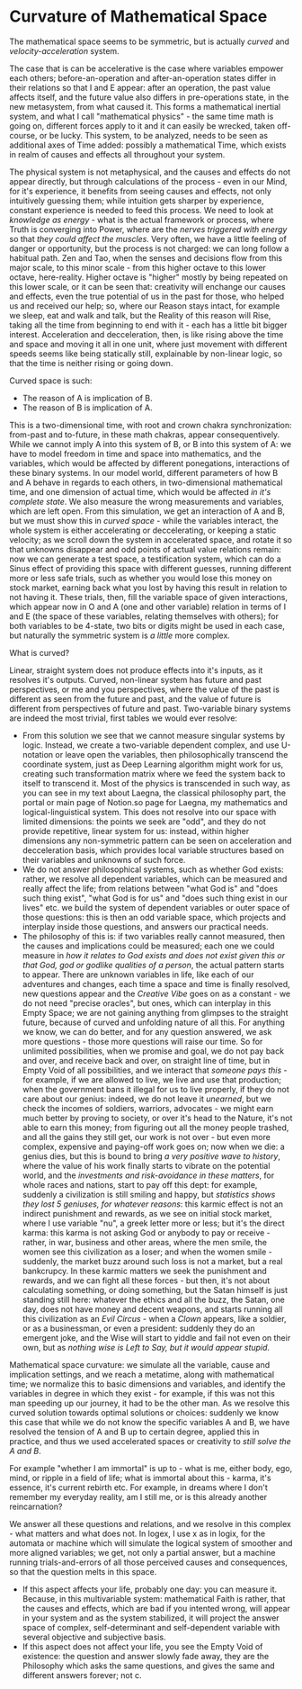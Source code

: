 # Curvature of Mathematical Space

The mathematical space seems to be symmetric, but is actually *curved* and *velocity-acceleration* system.

The case that is can be accelerative is the case where variables empower each others; before-an-operation and after-an-operation states differ in their relations so that I and E appear: after an operation, the past value affects itself, and the future value also differs in pre-operations state, in the new metasystem, from what caused it. This forms a mathematical inertial system, and what I call "mathematical physics" - the same time math is going on, different forces apply to it and it can easily be wrecked, taken off-course, or be lucky. This system, to be analyzed, needs to be seen as additional axes of Time added: possibly a mathematical Time, which exists in realm of causes and effects all throughout your system.

The physical system is not metaphysical, and the causes and effects do not appear directly, but through calculations of the process - even in our Mind, for it's experience, it benefits from seeing causes and effects, not only intuitively guessing them; while intuition gets sharper by experience, constant experience is needed to feed this process. We need to look at *knowledge as energy* - what is the actual framework or process, where Truth is converging into Power, where are the *nerves triggered with energy* so that *they could affect the muscles*. Very often, we have a little feeling of danger or opportunity, but the process is not charged: we can long follow a habitual path. Zen and Tao, when the senses and decisions flow from this major scale, to this minor scale - from this higher octave to this lower octave, here-reality. Higher octave is "higher" mostly by being repeated on this lower scale, or it can be seen that: creativity will enchange our causes and effects, even the true potential of us in the past for those, who helped us and received our help; so, where our Reason stays intact, for example we sleep, eat and walk and talk, but the Reality of this reason will Rise, taking all the time from beginning to end with it - each has a little bit bigger interest. Acceleration and decceleration, then, is like rising above the time and space and moving it all in one unit, where just movement with different speeds seems like being statically still, explainable by non-linear logic, so that the time is neither rising or going down.

Curved space is such:
- The reason of A is implication of B.
- The reason of B is implication of A.

This is a two-dimensional time, with root and crown chakra synchronization: from-past and to-future, in these math chakras, appear consequentively. While we cannot imply A into this system of B, or B into this system of A: we have to model freedom in time and space into mathematics, and the variables, which would be affected by different ponegations, interactions of these binary systems. In our model world, different parameters of how B and A behave in regards to each others, in two-dimensional mathematical time, and one dimension of actual time, which would be affected *in it's complete state*. We also measure the wrong measurements and variables, which are left open. From this simulation, we get an interaction of A and B, but we must show this in *curved space* - while the variables interact, the whole system is either accelerating or deccelerating, or keeping a static velocity; as we scroll down the system in accelerated space, and rotate it so that unknowns disappear and odd points of actual value relations remain: now we can generate a test space, a testification system, which can do a Sinus effect of providing this space with different guesses, running different more or less safe trials, such as whether you would lose this money on stock market, earning back what you lost by having this result in relation to not having it. These trials, then, fill the variable space of given interactions, which appear now in O and A (one and other variable) relation in terms of I and E (the space of these variables, relating themselves with others); for both variables to be 4-state, two bits or digits might be used in each case, but naturally the symmetric system is *a little* more complex.

What is curved?

Linear, straight system does not produce effects into it's inputs, as it resolves it's outputs. Curved, non-linear system has future and past perspectives, or me and you perspectives, where the value of the past is different as seen from the future and past, and the value of future is different from perspectives of future and past. Two-variable binary systems are indeed the most trivial, first tables we would ever resolve:
- From this solution we see that we cannot measure singular systems by logic. Instead, we create a two-variable dependent complex, and use U-notation or leave open the variables, then philosophically transcend the coordinate system, just as Deep Learning algorithm might work for us, creating such transformation matrix where we feed the system back to itself to transcend it. Most of the physics is transcended in such way, as you can see in my text about Laegna, the classical philosophy part, the portal or main page of Notion.so page for Laegna, my mathematics and logical-linguistical system. This does not resolve into our space with limited dimensions: the points we seek are "odd", and they do not provide repetitive, linear system for us: instead, within higher dimensions any non-symmetric pattern can be seen on acceleration and decceleration basis, which provides local variable structures based on their variables and unknowns of such force.
- We do not answer philosophical systems, such as whether God exists: rather, we resolve all dependent variables, which can be measured and really affect the life; from relations between "what God is" and "does such thing exist", "what God is for us" and "does such thing exist in our lives" etc. we build the system of dependent variables or outer space of those questions: this is then an odd variable space, which projects and interplay inside those questions, and answers our practical needs.
 - The philosophy of this is: if two variables really cannot measured, then the causes and implications could be measured; each one we could measure in *how it relates to God exists and does not exist given this or that God, god or godlike qualities of a person*, the actual pattern starts to appear. There are unknown variables in life, like each of our adventures and changes, each time a space and time is finally resolved, new questions appear and the *Creative Vibe* goes on as a constant - we do not need "precise oracles", but ones, which can interplay in this Empty Space; we are not gaining anything from glimpses to the straight future, because of curved and unfolding nature of all this. For anything we know, we can do better, and for any question answered, we ask more questions - those more questions will raise our time. So for unlimited possibilities, when we promise and goal, we do not pay back and over, and receive back and over, on straight line of time, but in Empty Void of all possibilities, and we interact that *someone pays this* - for example, if we are allowed to live, we live and use that production; when the government bans it illegal for us to live properly, if they do not care about our genius: indeed, we do not leave it *unearned*, but we check the incomes of soldiers, warriors, advocates - we might earn much better by proving to society, or over it's head to the Nature, it's not able to earn this money; from figuring out all the money people trashed, and all the gains they still get, our work is not over - but even more complex, expensive and paying-off work goes on; now when we die: a genius dies, but this is bound to bring *a very positive wave to history*, where the value of his work finally starts to vibrate on the potential world, and the *investments and risk-avoidance in these matters*, for whole races and nations, start to pay off this dept: for example, suddenly a civilization is still smiling and happy, but *statistics shows they lost 5 geniuses, for whatever reasons*: this karmic effect is not an indirect punishment and rewards, as we see on initial stock market, where I use variable "nu", a greek letter more or less; but it's the direct karma: this karma is not asking God or anybody to pay or receive - rather, in war, business and other areas, where the men smile, the women see this civilization as a loser; and when the women smile - suddenly, the market buzz around such loss is not a market, but a real bankcrupcy. In these karmic matters we seek the punishment and rewards, and we can fight all these forces - but then, it's not about calculating something, or doing something, but the Satan himself is just standing still here: whatever the ethics and all the buzz, the Satan, one day, does not have money and decent weapons, and starts running all this civilization as an *Evil Circus* - when a *Clown* appears, like a soldier, or as a businessman, or even a president: suddenly they do an emergent joke, and the Wise will start to yiddle and fail not even on their own, but as *nothing wise is Left to Say, but it would appear stupid*.

Mathematical space curvature: we simulate all the variable, cause and implication settings, and we reach a metatime, along with mathematical time; we normalize this to basic dimensions and variables, and identify the variables in degree in which they exist - for example, if this was not this man speeding up our journey, it had to be the other man. As we resolve this curved solution towards optimal solutions or choices: suddenly we know this case that while we do not know the specific variables A and B, we have resolved the tension of A and B up to certain degree, applied this in practice, and thus we used accelerated spaces or creativity to *still solve the A and B*.

For example "whether I am immortal" is up to - what is me, either body, ego, mind, or ripple in a field of life; what is immortal about this - karma, it's essence, it's current rebirth etc. For example, in dreams where I don't remember my everyday reality, am I still me, or is this already another reincarnation?

We answer all these questions and relations, and we resolve in this complex - what matters and what does not. In logex, I use x as in logix, for the automata or machine which will simulate the logical system of smoother and more aligned variables; we get, not only a partial answer, but a machine running trials-and-errors of all those perceived causes and consequences, so that the question melts in this space.
- If this aspect affects your life, probably one day: you can measure it. Because, in this multivariable system: mathematical Faith is rather, that the causes and effects, which are bad if you intented wrong, will appear in your system and as the system stabilized, it will project the answer space of complex, self-determinant and self-dependent variable with several objective and subjective basis.
- If this aspect does not affect your life, you see the Empty Void of existence: the question and answer slowly fade away, they are the Philosophy which asks the same questions, and gives the same and different answers forever; not c.
